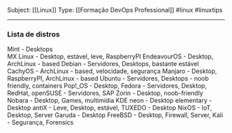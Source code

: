 Subject: [[Linux]] 
Type: [[Formação DevOps Professional]]  #linux #linuxtips

---

### Lista de distros
Mint - Desktops         
MX Linux - Desktop, estável, leve, RaspberryPI
EndeavourOS - Desktop, ArchLinux - based
Debian - Servidores, Desktops, bastante estável 
CachyOS - ArchLinux - based, velocidade, segurança
Manjaro - Desktop, RaspberryPI, ArchLinux - based
Ubuntu - Servidores, Desktops - noob friendly, containers
Pop!_OS - Desktop, 
Fedora - Servidores, Desktop, RedHat, 
openSUSE - Servidores, SAP
Zorin - Desktop, noob-friendly
Nobara - Desktop, Games, multimídia
KDE neon - Desktop
elementary - Desktop
antiX - Leve, Desktop, estável, 
TUXEDO - Desktop
NixOS - IoT, Desktop, Server
Garuda - Desktop
FreeBSD - Desktop, Firewall, Server, 
Kali - Segurança, Forensics
